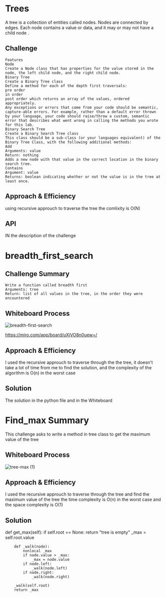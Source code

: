 # Trees
A tree is a collection of entities called nodes. Nodes are connected by edges. Each node contains a value or data, and it may or may not have a child node .

## Challenge
    Features
    Node
    Create a Node class that has properties for the value stored in the node, the left child node, and the right child node.
    Binary Tree
    Create a Binary Tree class
    Define a method for each of the depth first traversals:
    pre order
    in order
    post order which returns an array of the values, ordered appropriately.
    Any exceptions or errors that come from your code should be semantic, capture-able errors. For example, rather than a default error thrown by your language, your code should raise/throw a custom, semantic error that describes what went wrong in calling the methods you wrote for this lab.
    Binary Search Tree
    Create a Binary Search Tree class
    This class should be a sub-class (or your languages equivalent) of the Binary Tree Class, with the following additional methods:
    Add
    Arguments: value
    Return: nothing
    Adds a new node with that value in the correct location in the binary search tree.
    Contains
    Argument: value
    Returns: boolean indicating whether or not the value is in the tree at least once.
## Approach & Efficiency
using recursive approuch to traverse the tree the comlixity is O(N)
## API
IN the description of the challenge 

# breadth_first_search
## Challenge Summary

    Write a function called breadth first
    Arguments: tree
    Return: list of all values in the tree, in the order they were encountered

## Whiteboard Process
![breadth-first-search](https://user-images.githubusercontent.com/61474974/163270599-946d994b-e1c9-453b-8e16-d4a32a779970.jpg)

https://miro.com/app/board/uXjVO8n0uew=/
## Approach & Efficiency
I used the recursive approuch to traverse through the the tree, it doesn't take a lot of time from me to find the solution, and the complexity of the algorithm is O(n) in the worst case 

## Solution
The solution in the python file and in the Whiteboard 


# Find_max Summary 

This challenge asks to write a method in tree class to get the maximum value of the tree
## Whiteboard Process
![tree-max (1)](https://user-images.githubusercontent.com/61474974/163578893-076da6ab-b938-40a3-8f8d-db67eee2206f.jpg)

## Approach & Efficiency
I used the recursive approuch to traverse through the tree and find the maximum value of the tree the time complexity is O(n) in the worst case and the space complexity is O(1)
## Solution
def get_max(self):
        if self.root == None:
            return "tree is empty"
        _max = self.root.value

        def _walk(node):
            nonlocal _max
            if node.value > _max:
                _max = node.value
            if node.left:
                _walk(node.left)
            if node.right:
                _walk(node.right)

        _walk(self.root)
        return _max



